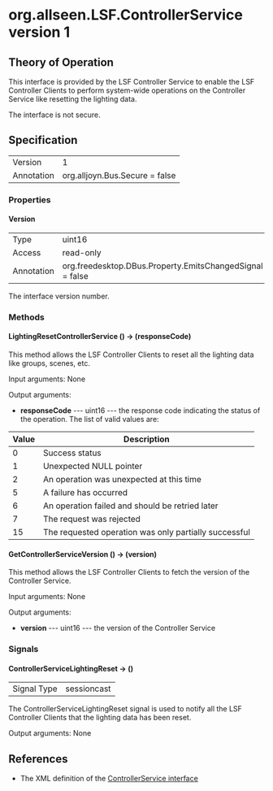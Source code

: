 # org.allseen.LSF.ControllerService version 1


## Theory of Operation
This interface is provided by the LSF Controller Service to enable the LSF Controller
Clients to perform system-wide operations on the Controller Service like resetting the
lighting data.

The interface is not secure.

## Specification

|              |       				|
|--------------|--------------------------------|
| Version      | 1     				|
| Annotation   | org.alljoyn.Bus.Secure = false |

### Properties

#### Version

|            |                                                          |
|------------|----------------------------------------------------------|
| Type       | uint16                                                   |
| Access     | read-only                                                |
| Annotation | org.freedesktop.DBus.Property.EmitsChangedSignal = false	|

The interface version number.

### Methods

#### LightingResetControllerService () -> (responseCode)

This method allows the LSF Controller Clients to reset all the lighting data like
groups, scenes, etc. 

Input arguments: None

Output arguments:

  * **responseCode** --- uint16 --- the response code indicating the status of the operation. The list of valid
    values are:

| Value | Description                                                       		|
|-------|-------------------------------------------------------------------------------|
| 0     | Success status                                                   		|
| 1     | Unexpected NULL pointer                                          		|
| 2     | An operation was unexpected at this time                          		|
| 5     | A failure has occurred                                            		|
| 6     | An operation failed and should be retried later                   		|
| 7     | The request was rejected                                          		|
| 15    | The requested operation was only partially successful                         |


#### GetControllerServiceVersion () -> (version)

This method allows the LSF Controller Clients to fetch the version of the Controller Service. 

Input arguments: None

Output arguments:

  * **version** --- uint16 --- the version of the Controller Service

### Signals

#### ControllerServiceLightingReset -> ()

|                       |                                   |
|-----------------------|-----------------------------------|
| Signal Type           | sessioncast                       |

The ControllerServiceLightingReset signal is used to notify all the LSF Controller Clients that the lighting data has been reset.

Output arguments: None

## References

  * The XML definition of the [ControllerService interface](ControllerService-v1.xml)


